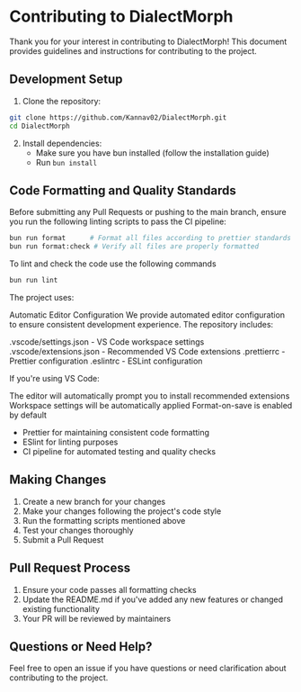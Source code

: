 # Contributing to DialectMorph

Thank you for your interest in contributing to DialectMorph! This document provides guidelines and instructions for contributing to the project.

## Development Setup

1. Clone the repository:

```bash
git clone https://github.com/Kannav02/DialectMorph.git
cd DialectMorph
```

2. Install dependencies:
   - Make sure you have bun installed (follow the installation guide)
   - Run `bun install`

## Code Formatting and Quality Standards

Before submitting any Pull Requests or pushing to the main branch, ensure you run the following linting scripts to pass the CI pipeline:

```bash
bun run format      # Format all files according to prettier standards
bun run format:check # Verify all files are properly formatted
```

To lint and check the code use the following commands

```sh
bun run lint

```

The project uses:

Automatic Editor Configuration
We provide automated editor configuration to ensure consistent development experience. The repository includes:

.vscode/settings.json - VS Code workspace settings
.vscode/extensions.json - Recommended VS Code extensions
.prettierrc - Prettier configuration
.eslintrc - ESLint configuration

If you're using VS Code:

The editor will automatically prompt you to install recommended extensions
Workspace settings will be automatically applied
Format-on-save is enabled by default

- Prettier for maintaining consistent code formatting
- ESlint for linting purposes
- CI pipeline for automated testing and quality checks

## Making Changes

1. Create a new branch for your changes
2. Make your changes following the project's code style
3. Run the formatting scripts mentioned above
4. Test your changes thoroughly
5. Submit a Pull Request

## Pull Request Process

1. Ensure your code passes all formatting checks
2. Update the README.md if you've added any new features or changed existing functionality
3. Your PR will be reviewed by maintainers

## Questions or Need Help?

Feel free to open an issue if you have questions or need clarification about contributing to the project.
